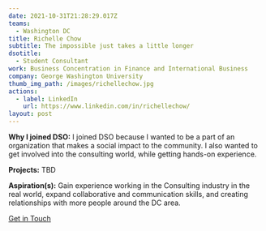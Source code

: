 ```yaml
---
date: 2021-10-31T21:28:29.017Z
teams:
  - Washington DC
title: Richelle Chow
subtitle: The impossible just takes a little longer
dsotitle:
  - Student Consultant
work: Business Concentration in Finance and International Business
company: George Washington University
thumb_img_path: /images/richellechow.jpg
actions:
  - label: LinkedIn
    url: https://www.linkedin.com/in/richellechow/
layout: post
---
```

**Why I joined DSO:** I joined DSO because I wanted to be a part of an organization that makes a social impact to the community. I also wanted to get involved into the consulting world, while getting hands-on experience.

**Projects:** TBD

**Aspiration(s):** Gain experience working in the Consulting industry in the real world, expand collaborative and communication skills, and creating relationships with more people around the DC area. 

[Get in Touch](mailto:richellechow@dsoglobal.org)